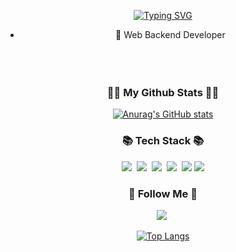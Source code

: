 <div align="center">


  [![Typing SVG](https://readme-typing-svg.demolab.com/?lines=Hi!+I'm+SeongRak!;SeongRak+github&color=000000)](https://git.io/typing-svgv)

* :information_desk_person: Web Backend Developer<br><br><br><br>


<h3 align="center">👩‍💻 My Github Stats 👩‍💻</h3>
<div align="center">

[![Anurag's GitHub stats](https://github-readme-stats.vercel.app/api?username=ChoiSeongRak)](https://github.com/anuraghazra/github-readme-stats)
</div>
<h3 align="center">📚 Tech Stack 📚</h3>
<p align="center">
  <img src="https://img.shields.io/badge/Python-3766AB?style=flat-square&logo=Python&logoColor=white"/></a>&nbsp 
  <img src="https://img.shields.io/badge/Mysql-E6B91E?style=flat-square&logo=MySql&logoColor=white"/></a>&nbsp 
  <img src="https://img.shields.io/badge/AWS-232F3E?style=flat-square&logo=AmazonAWS&logoColor=white"/></a>&nbsp 
  <img src="https://img.shields.io/badge/Docker-2496ED?style=flat-square&logo=Docker&logoColor=white"/></a>&nbsp
  <img src="https://img.shields.io/badge/django-092E20?style=flat-square&logo=django&logoColor=white"/>
  <img src="https://img.shields.io/badge/Flask-000000?style=flat-square&logo=flask&logoColor=white"/>
  
</p>

<h3 align="center">🌈 Follow Me 🌈</h3>
<p align="center">
  <a href="https://velog.io/@sr_c/posts"><img src="https://img.shields.io/badge/Tech%20Blog-11B48A?style=flat-square&logo=Vimeo&logoColor=white&link=https://velog.io/@sr_c/posts"/></a>&nbsp
  
  [![Top Langs](https://github-readme-stats.vercel.app/api/top-langs/?username=ChoiSeongRak&layout=compact)](https://github.com/anuraghazra/github-readme-stats)
</div>
